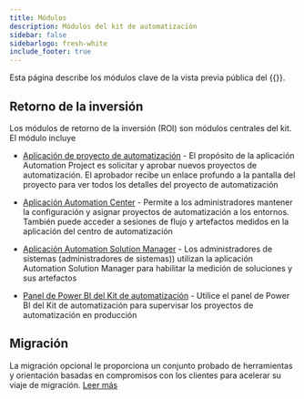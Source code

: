 ```yaml
---
title: Módulos
description: Módulos del kit de automatización
sidebar: false
sidebarlogo: fresh-white
include_footer: true
---
```

Esta página describe los módulos clave de la vista previa pública del {{<product-name>}}.

## Retorno de la inversión

Los módulos de retorno de la inversión (ROI) son módulos centrales del kit. El módulo incluye

- [Aplicación de proyecto de automatización](https://learn.microsoft.com/power-automate/guidance/automation-kit/use-automation-kit#automation-project-app) - El propósito de la aplicación Automation Project es solicitar y aprobar nuevos proyectos de automatización. El aprobador recibe un enlace profundo a la pantalla del proyecto para ver todos los detalles del proyecto de automatización

- [Aplicación Automation Center](https://learn.microsoft.com/power-automate/guidance/automation-kit/use-automation-kit#automation-center-app) - Permite a los administradores mantener la configuración y asignar proyectos de automatización a los entornos. También puede acceder a sesiones de flujo y artefactos medidos en la aplicación del centro de automatización

- [Aplicación Automation Solution Manager](https://learn.microsoft.com/power-automate/guidance/automation-kit/use-automation-kit#automation-solution-manager-app) - Los administradores de sistemas (administradores de sistemas)) utilizan la aplicación Automation Solution Manager para habilitar la medición de soluciones y sus artefactos

- [Panel de Power BI del Kit de automatización](https://learn.microsoft.com/power-automate/guidance/automation-kit/use-automation-kit#automation-kit-power-bi-dashboard) - Utilice el panel de Power BI del Kit de automatización para supervisar los proyectos de automatización en producción

## Migración

La migración opcional le proporciona un conjunto probado de herramientas y orientación basadas en compromisos con los clientes para acelerar su viaje de migración. [Leer más](/es/migration)
